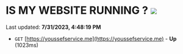 # IS MY WEBSITE RUNNING ? [![](https://img.shields.io/static/v1?label=Sponsor&message=%E2%9D%A4&logo=GitHub&color=%23fe8e86)](https://github.com/sponsors/<username>)

Last updated: **7/31/2023, 4:48:19 PM**

- `GET` [https://youssefservice.me](https://youssefservice.me) - **Up** (1023ms)
